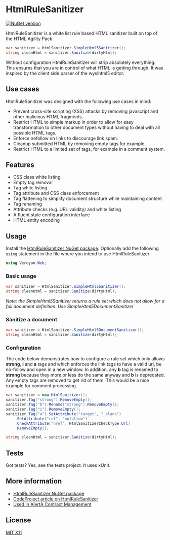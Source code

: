HtmlRuleSanitizer
=================

[![NuGet version](https://badge.fury.io/nu/Vereyon.Web.HtmlSanitizer.svg)](http://badge.fury.io/nu/Vereyon.Web.HtmlSanitizer)

HtmlRuleSanitizer is a white list rule based HTML sanitizer built on top of the HTML Agility Pack.

```C#
var sanitizer = HtmlSanitizer.SimpleHtml5Sanitizer();
string cleanHtml = sanitizer.Sanitize(dirtyHtml);
```

Without configuration HtmlRuleSanitizer will strip absolutely everything. This ensures that you are in control of what HTML is getting through. It was inspired by the client side parser of the wysihtml5 editor.

Use cases
---------

HtmlRuleSanitizer was designed with the following use cases in mind:

 * Prevent cross-site scripting (XSS) attacks by removing javascript and other malicious HTML fragments.
 * Restrict HTML to simple markup in order to allow for easy transformation to other document types without having to deal with all possible HTML tags.
 * Enforce nofollow on links to discourage link spam.
 * Cleanup submitted HTML by removing empty tags for example.
 * Restrict HTML to a limited set of tags, for example in a comment system.

Features
--------

 * CSS class white listing
 * Empty tag removal
 * Tag white listing
 * Tag attribute and CSS class enforcement
 * Tag flattening to simplify document structure while maintaining content
 * Tag renaming
 * Attribute checks (e.g. URL validity) and white listing
 * A fluent style configuration interface
 * HTML entity encoding
 
Usage
-----

Install the [HtmlRuleSanitizer NuGet package](https://www.nuget.org/packages/Vereyon.Web.HtmlSanitizer/).
Optionally add the following ```using``` statement in the file where you intend to use HtmlRuleSanitizer:

```C#
using Vereyon.Web;
```

### Basic usage

```C#
var sanitizer = HtmlSanitizer.SimpleHtml5Sanitizer();
string cleanHtml = sanitizer.Sanitize(dirtyHtml);
```

*Note: the SimpleHtml5Sanitizer returns a rule set which does not allow for a full document definition. Use SimpleHtml5DocumentSanitizer*

### Sanitize a document

```C#
var sanitizer = HtmlSanitizer.SimpleHtml5DocumentSanitizer();
string cleanHtml = sanitizer.Sanitize(dirtyHtml);
```

### Configuration

The code below demonstrates how to configure a rule set which only allows **strong**, **i** and **a** tags and which enforces the link tags to have a valid url, be no-follow and open in a new window. In addition, any **b** tag is renamed to **strong** because they more or less do the same anyway and **b** is deprecated. Any empty tags are removed to get rid of them. This would be a nice example for comment processing.

```C#
var sanitizer = new HtmlSanitizer();
sanitizer.Tag("strong").RemoveEmpty();
sanitizer.Tag("b").Rename("strong").RemoveEmpty();
sanitizer.Tag("i").RemoveEmpty();
sanitizer.Tag("a").SetAttribute("target", "_blank")
	.SetAttribute("rel", "nofollow")
	.CheckAttribute("href", HtmlSanitizerCheckType.Url)
	.RemoveEmpty();

string cleanHtml = sanitizer.Sanitize(dirtyHtml);
```



Tests
-----

Got tests? Yes, see the tests project. It uses xUnit.


More information
-----

 * [HtmlRuleSanitizer NuGet package](https://www.nuget.org/packages/Vereyon.Web.HtmlSanitizer/)
 * [CodeProject article on HtmlRuleSanitizer](http://www.codeproject.com/Articles/879381/Rule-based-HTML-sanitizer)
 * [Used in AlertA Contract Management](http://www.alert.eu)

License
-------

[MIT X11](http://en.wikipedia.org/wiki/MIT_License)
